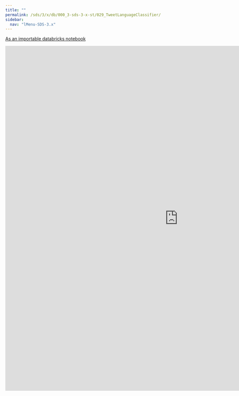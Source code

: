 ```yaml
---
title: ""
permalink: /sds/3/x/db/000_3-sds-3-x-st/029_TweetLanguageClassifier/
sidebar:
  nav: "lMenu-SDS-3.x"
---
```


[As an importable databricks notebook](https://lamastex.github.io/scalable-data-science/sds/3/x/db/000_3-sds-3-x-st/029_TweetLanguageClassifier.html)

<iframe src="https://lamastex.github.io/scalable-data-science/sds/3/x/db/000_3-sds-3-x-st/029_TweetLanguageClassifier.html" width="1080" height="1080" frameborder="0"></iframe>
